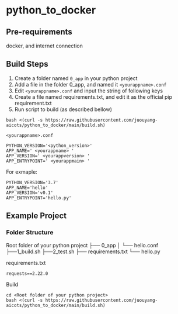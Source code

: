 # python_to_docker

## Pre-requirements 
docker, and internet connection 

## Build Steps

1. Create a folder named `0_app` in your python project 
2. Add a file in the folder 0_app, and named it `<yourappname>.conf`
3. Edit `<yourappname>.conf` and input the string of following keys
4. Create a file named requirements.txt, and edit it as the official pip requirement.txt 
5. Run script to build (as described bellow) 
```
bash <(curl -s https://raw.githubusercontent.com/juouyang-aicots/python_to_docker/main/build.sh)
```

`<yourappname>.conf`
``` 
PYTHON_VERSION='<python_version>' 
APP_NAME=' <yourappname> ' 
APP_VERSION=' <yourappversion> ' 
APP_ENTRYPOINT=' <yourappmain> ' 
``` 
For exmaple: 
``` 
PYTHON_VERSION='3.7' 
APP_NAME='hello' 
APP_VERSION='v0.1' 
APP_ENTRYPOINT='hello.py' 
``` 


## Example Project 
### Folder Structure 

Root folder of your python project 
├── 0_app 
│   └── hello.conf 
├──1_build.sh 
├──2_test.sh 
├── requirements.txt 
└── hello.py 
 
requirements.txt 
```
requests==2.22.0 
```

Build 

```
cd <Root folder of your python project>
bash <(curl -s https://raw.githubusercontent.com/juouyang-aicots/python_to_docker/main/build.sh)
```
